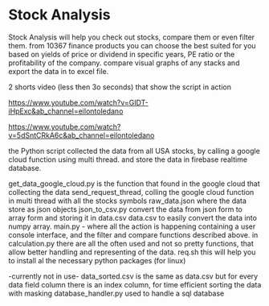 # Stock Analysis	

Stock Analysis will help you check out stocks, compare them or even filter them.
from 10367 finance products you can choose the best suited for you based on yields of price or dividend in specific years,
PE ratio or the profitability of the company.
compare visual graphs of any stacks and export the data in to excel file.

2 shorts video (less then 3o seconds) that show the script in action

https://www.youtube.com/watch?v=GIDT-iHpExc&ab_channel=eilontoledano

https://www.youtube.com/watch?v=5dSntCRkA6c&ab_channel=eilontoledano
 
the Python script collected the data from all USA stocks, by calling a google cloud function using multi thread.
and store the data in firebase realtime database.

get_data_google_cloud.py is the function that found in the google cloud that collecting the data
send_request_thread, colling the google cloud function in multi thread with all the stocks symbols
raw_data.json where the data store as json objects
json_to_csv.py convert the data from json form to array form and storing it in data.csv
data.csv to easily convert the data into numpy array.
main.py - where all the action is happening containing a user console interface, and the filter and compare functions described above.
in calculation.py there are all the often used and not so pretty functions, that allow better handling and representing of the data.
req.sh this will help you to install al the necessary python packages (for linux)

-currently not in use-
data_sorted.csv is the same as data.csv but for every data field column there is an index column,
for time efficient sorting the data with masking
database_handler.py used to handle a sql database
